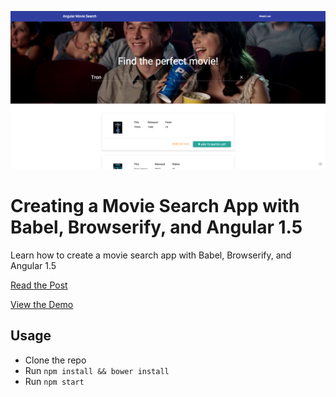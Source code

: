 ![](/src/assets/img/movie-search.png)

# Creating a Movie Search App with Babel, Browserify, and Angular 1.5

Learn how to create a movie search app with Babel, Browserify, and Angular 1.5

[Read the Post](http://velocitycoding.com/2016/01/01/angular-movie-search)

[View the Demo](http://velocitycoding.github.io/angular-movie-search)

## Usage

- Clone the repo
- Run `npm install && bower install`
- Run `npm start`